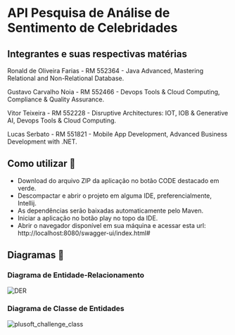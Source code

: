 # API Pesquisa de Análise de Sentimento de Celebridades

## Integrantes e suas respectivas matérias
<p>Ronald de Oliveira Farias - RM 552364 - Java Advanced, Mastering Relational and Non-Relational Database.</p>
<p>Gustavo Carvalho Noia - RM 552466 - Devops Tools & Cloud Computing, Compliance & Quality Assurance.</p>
<p>Vitor Teixeira - RM 552228 - Disruptive Architectures: IOT, IOB & Generative AI, Devops Tools & Cloud Computing.</p>
<p>Lucas Serbato - RM 551821 - Mobile App Development, Advanced Business Development with .NET.</p>

## Como utilizar :scroll:
- Download do arquivo ZIP da aplicação no botão CODE destacado em verde.
- Descompactar e abrir o projeto em alguma IDE, preferencialmente, Intellij.
- As dependências serão baixadas automaticamente pelo Maven.
- Iniciar a aplicação no botão play no topo da IDE.
- Abrir o navegador disponível em sua máquina e acessar esta url: http://localhost:8080/swagger-ui/index.html#

## Diagramas :page_facing_up:
### Diagrama de Entidade-Relacionamento
![DER](https://github.com/oRonold/plusoft-challenge-java/assets/109552047/b27e3dab-668a-44fe-a816-7fca62232b6a)

### Diagrama de Classe de Entidades
![plusoft_challenge_class](https://github.com/oRonold/plusoft-challenge-java/assets/109552047/0eb33b92-b0a6-47c9-a60c-8aecdfd84135)
